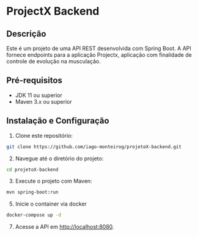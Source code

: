 # ProjectX Backend

## Descrição
Este é um projeto de uma API REST desenvolvida com Spring Boot. A API fornece endpoints para a aplicação Projectx, aplicação com finalidade de controle de evolução na musculação.

## Pré-requisitos
- JDK 11 ou superior
- Maven 3.x ou superior

## Instalação e Configuração
1. Clone este repositório:
```bash
git clone https://github.com/iago-monteirog/projetoX-backend.git
```
2. Navegue até o diretório do projeto:
```bash
cd projetoX-backend
```
3. Execute o projeto com Maven:
```bash
mvn spring-boot:run
```
5. Inicie o container via docker
```bash
docker-compose up -d
```
7. Acesse a API em [http://localhost:8080](http://localhost:8080).

